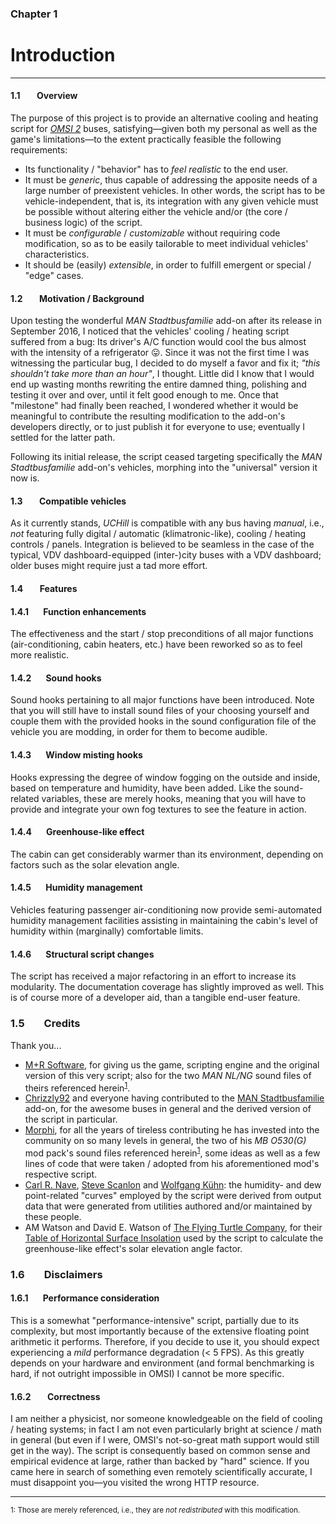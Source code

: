 ### Chapter 1
# Introduction
***
#### 1.1&#160;&#160;&#160;&#160;&#160;&#160;&#160;&#160;Overview

The purpose of this project is to provide an alternative cooling and heating script for [*OMSI 2*](http://omnibussimulator.de) buses, satisfying—given both my personal as well as the game's limitations—to the extent practically feasible the following requirements:
* Its functionality / "behavior" has to *feel realistic* to the end user.
* It must be *generic*, thus capable of addressing the apposite needs of a large number of preexistent vehicles. In other words, the script has to be vehicle-independent, that is, its integration with any given vehicle must be possible without altering either the vehicle and/or (the core / business logic) of the script.
* It must be *configurable* / *customizable* without requiring code modification, so as to be easily tailorable to meet individual vehicles' characteristics.
* It should be (easily) *extensible*, in order to fulfill emergent or special / "edge" cases.

#### 1.2&#160;&#160;&#160;&#160;&#160;&#160;&#160;&#160;Motivation / Background

Upon testing the wonderful *MAN Stadtbusfamilie* add-on after its release in September 2016, I noticed that the vehicles' cooling / heating script suffered from a bug: Its driver's A/C function would cool the bus almost with the intensity of a refrigerator :stuck_out_tongue:. Since it was not the first time I was witnessing the particular bug, I decided to do myself a favor and fix it; *"this shouldn't take more than an hour"*, I thought. Little did I know that I would end up wasting months rewriting the entire damned thing, polishing and testing it over and over, until it felt good enough to me. Once that "milestone" had finally been reached, I wondered whether it would be meaningful to contribute the resulting modification to the add-on's developers directly, or to just publish it for everyone to use; eventually I settled for the latter path.

Following its initial release, the script ceased targeting specifically the *MAN Stadtbusfamilie* add-on's vehicles, morphing into the "universal" version it now is.

#### 1.3&#160;&#160;&#160;&#160;&#160;&#160;&#160;&#160;Compatible vehicles

As it currently stands, *UCHill* is compatible with any bus having *manual*, i.e., *not* featuring fully digital / automatic (klimatronic-like), cooling / heating controls / panels. Integration is believed to be seamless in the case of the typical, VDV dashboard-equipped (inter-)city buses with a VDV dashboard; older buses might require just a tad more effort.

#### 1.4&#160;&#160;&#160;&#160;&#160;&#160;&#160;&#160;Features

#### 1.4.1&#160;&#160;&#160;&#160;&#160;&#160;&#160;Function enhancements

The effectiveness and the start / stop preconditions of all major functions (air-conditioning, cabin heaters, etc.) have been reworked so as to feel more realistic.

#### 1.4.2&#160;&#160;&#160;&#160;&#160;&#160;&#160;Sound hooks

Sound hooks pertaining to all major functions have been introduced. Note that you will still have to install sound files of your choosing yourself and couple them with the provided hooks in the sound configuration file of the vehicle you are modding, in order for them to become audible.

#### 1.4.3&#160;&#160;&#160;&#160;&#160;&#160;&#160;Window misting hooks

Hooks expressing the degree of window fogging on the outside and inside, based on temperature and humidity, have been added. Like the sound-related variables, these are merely hooks, meaning that you will have to provide and integrate your own fog textures to see the feature in action.

#### 1.4.4&#160;&#160;&#160;&#160;&#160;&#160;&#160;Greenhouse-like effect

The cabin can get considerably warmer than its environment, depending on factors such as the solar elevation angle.

#### 1.4.5&#160;&#160;&#160;&#160;&#160;&#160;&#160;Humidity management

Vehicles featuring passenger air-conditioning now provide semi-automated humidity management facilities assisting in maintaining the cabin's level of humidity within (marginally) comfortable limits.

#### 1.4.6&#160;&#160;&#160;&#160;&#160;&#160;&#160;Structural script changes

The script has received a major refactoring in an effort to increase its modularity. The documentation coverage has slightly improved as well. This is of course more of a developer aid, than a tangible end-user feature.

### 1.5&#160;&#160;&#160;&#160;&#160;&#160;&#160;&#160;Credits

Thank you...
- [M+R Software](http://m-r-software.de/), for giving us the game, scripting engine and the original version of this very script; also for the two *MAN NL/NG* sound files of theirs referenced herein<sup>[1](#footnote_1)</sup>.
- [Chrizzly92](http://www.omnibussimulator.de/forum/index.php?page=User&userID=15380) and everyone having contributed to the [MAN Stadtbusfamilie](http://man-stadtbus.de) add-on, for the awesome buses in general and the derived version of the script in particular.
- [Morphi](http://www.omnibussimulator.de/forum/index.php?page=User&userID=531), for all the years of tireless contributing he has invested into the community on so many levels in general, the two of his *MB O530(G)* mod pack's sound files referenced herein<sup>[1](#footnote_1)</sup>, some ideas as well as a few lines of code that were taken / adopted from his aforementioned mod's respective script.
- [Carl R. Nave](http://hyperphysics.phy-astr.gsu.edu/hbase/Kinetic/relhum.html#c4), [Steve Scanlon](http://www.ringbell.co.uk/info/humid.htm) and [Wolfgang Kühn](http://www.decatur.de/javascript/dew/): the humidity- and dew point-related "curves" employed by the script were derived from output data that were generated from utilities authored and/or maintained by these people.
- AM Watson and David E. Watson of [The Flying Turtle Company](http://www.ftexploring.com), for their [Table of Horizontal Surface Insolation](http://www.ftexploring.com/solar-energy/sun-angle-and-insolation2.htm) used by the script to calculate the greenhouse-like effect's solar elevation angle factor.

### 1.6&#160;&#160;&#160;&#160;&#160;&#160;&#160;&#160;Disclaimers

#### 1.6.1&#160;&#160;&#160;&#160;&#160;&#160;&#160;Performance consideration

This is a somewhat "performance-intensive" script, partially due to its complexity, but most importantly because of the extensive floating point arithmetic it performs. Therefore, if you decide to use it, you should expect experiencing a *mild* performance degradation (< 5 FPS). As this greatly depends on your hardware and environment (and formal benchmarking is hard, if not outright impossible in OMSI) I cannot be more specific.

#### 1.6.2&#160;&#160;&#160;&#160;&#160;&#160;&#160;&#160;Correctness

I am neither a physicist, nor someone knowledgeable on the field of cooling / heating systems; in fact I am not even particularly bright at science / math in general (but even if I were, OMSI's not-so-great math support would still get in the way). The script is consequently based on common sense and empirical evidence at large, rather than backed by "hard" science. If you came here in search of something even remotely scientifically accurate, I must disappoint you—you visited the wrong HTTP resource.

***
<sub><a name="footnote_1">1</a>: Those are merely referenced, i.e., they are *not redistributed* with this modification.</sub>
